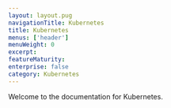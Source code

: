```yaml
---
layout: layout.pug
navigationTitle: Kubernetes
title: Kubernetes
menus: ['header']
menuWeight: 0
excerpt:
featureMaturity:
enterprise: false
category: Kubernetes
---
```


Welcome to the documentation for Kubernetes.
